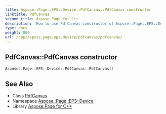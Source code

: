 ```yaml
---
title: Aspose::Page::EPS::Device::PdfCanvas::PdfCanvas constructor
linktitle: PdfCanvas
second_title: Aspose.Page for C++
description: 'How to use PdfCanvas constructor of Aspose::Page::EPS::Device::PdfCanvas class in C++.'
type: docs
weight: 800
url: /cpp/aspose.page.eps.device/pdfcanvas/pdfcanvas/
---
```

## PdfCanvas::PdfCanvas constructor




```cpp
Aspose::Page::EPS::Device::PdfCanvas::PdfCanvas()
```

## See Also

* Class [PdfCanvas](../)
* Namespace [Aspose::Page::EPS::Device](../../)
* Library [Aspose.Page for C++](../../../)
